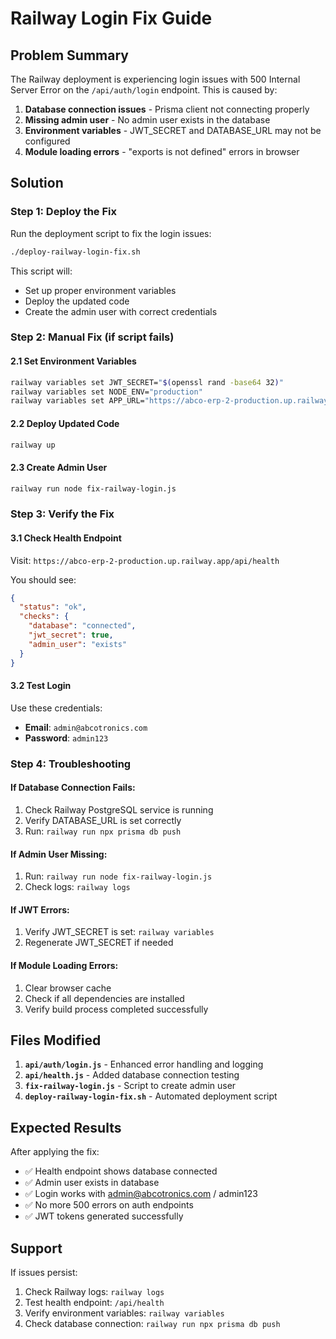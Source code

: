 # Railway Login Fix Guide

## Problem Summary
The Railway deployment is experiencing login issues with 500 Internal Server Error on the `/api/auth/login` endpoint. This is caused by:

1. **Database connection issues** - Prisma client not connecting properly
2. **Missing admin user** - No admin user exists in the database
3. **Environment variables** - JWT_SECRET and DATABASE_URL may not be configured
4. **Module loading errors** - "exports is not defined" errors in browser

## Solution

### Step 1: Deploy the Fix
Run the deployment script to fix the login issues:

```bash
./deploy-railway-login-fix.sh
```

This script will:
- Set up proper environment variables
- Deploy the updated code
- Create the admin user with correct credentials

### Step 2: Manual Fix (if script fails)

#### 2.1 Set Environment Variables
```bash
railway variables set JWT_SECRET="$(openssl rand -base64 32)"
railway variables set NODE_ENV="production"
railway variables set APP_URL="https://abco-erp-2-production.up.railway.app"
```

#### 2.2 Deploy Updated Code
```bash
railway up
```

#### 2.3 Create Admin User
```bash
railway run node fix-railway-login.js
```

### Step 3: Verify the Fix

#### 3.1 Check Health Endpoint
Visit: `https://abco-erp-2-production.up.railway.app/api/health`

You should see:
```json
{
  "status": "ok",
  "checks": {
    "database": "connected",
    "jwt_secret": true,
    "admin_user": "exists"
  }
}
```

#### 3.2 Test Login
Use these credentials:
- **Email**: `admin@abcotronics.com`
- **Password**: `admin123`

### Step 4: Troubleshooting

#### If Database Connection Fails:
1. Check Railway PostgreSQL service is running
2. Verify DATABASE_URL is set correctly
3. Run: `railway run npx prisma db push`

#### If Admin User Missing:
1. Run: `railway run node fix-railway-login.js`
2. Check logs: `railway logs`

#### If JWT Errors:
1. Verify JWT_SECRET is set: `railway variables`
2. Regenerate JWT_SECRET if needed

#### If Module Loading Errors:
1. Clear browser cache
2. Check if all dependencies are installed
3. Verify build process completed successfully

## Files Modified

1. **`api/auth/login.js`** - Enhanced error handling and logging
2. **`api/health.js`** - Added database connection testing
3. **`fix-railway-login.js`** - Script to create admin user
4. **`deploy-railway-login-fix.sh`** - Automated deployment script

## Expected Results

After applying the fix:
- ✅ Health endpoint shows database connected
- ✅ Admin user exists in database
- ✅ Login works with admin@abcotronics.com / admin123
- ✅ No more 500 errors on auth endpoints
- ✅ JWT tokens generated successfully

## Support

If issues persist:
1. Check Railway logs: `railway logs`
2. Test health endpoint: `/api/health`
3. Verify environment variables: `railway variables`
4. Check database connection: `railway run npx prisma db push`
